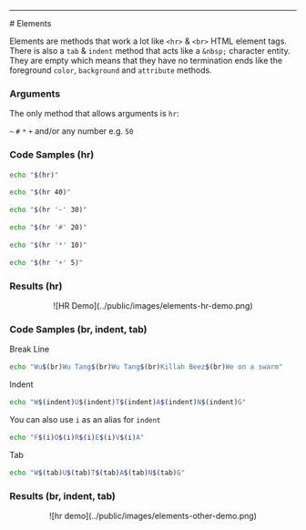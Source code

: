 <hr>
<a name="Elements"></a>
# Elements

Elements are methods that work a lot like `<hr>` & `<br>` HTML element tags. There is also a `tab` & `indent` method that acts like a `&nbsp;` character entity. They are empty which means that they have no termination ends like the foreground `color`, `background` and `attribute` methods.

### Arguments

The only method that allows arguments is `hr`:

`~` `#` `*` `+` and/or any number e.g. `50`

### Code Samples (hr)
```bash
echo "$(hr)"
```
```bash
echo "$(hr 40)"
```
```bash
echo "$(hr '~' 30)"
```
```bash
echo "$(hr '#' 20)"
```
```bash
echo "$(hr '*' 10)"
```
```bash
echo "$(hr '+' 5)"
```
### Results (hr)
<center>
![HR Demo](../public/images/elements-hr-demo.png)
</center>

### Code Samples (br, indent, tab)

Break Line

```bash
echo "Wu$(br)Wu Tang$(br)Wu Tang$(br)Killah Beez$(br)We on a swarm"
```
Indent

```bash
echo "W$(indent)U$(indent)T$(indent)A$(indent)N$(indent)G"
```

You can also use `i` as an alias for `indent`

```bash
echo "F$(i)O$(i)R$(i)E$(i)V$(i)A"
```

Tab

```bash
echo "W$(tab)U$(tab)T$(tab)A$(tab)N$(tab)G"
```

### Results (br, indent, tab)
<center>
![hr demo](../public/images/elements-other-demo.png)
</center>
